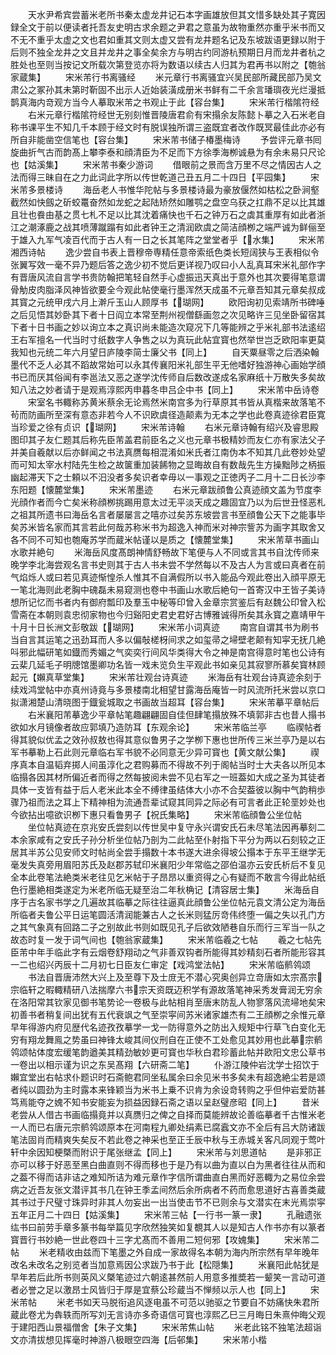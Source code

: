 <!-- { "loadSidebar": true } -->
　　天水尹希宾尝蓄米老所书秦太虚龙井记石本字画雄放但其文惜多缺处其子寛因録全文于前以便读者托吾友史明古求余题之尹君之意虽为故物重然亦重乎米书而又不无不重乎太虚之文也君如重其文则太虚又尝有龙井题名记及东坡跋语更録以附于后则不独全龙井之文且并龙井之事全矣余方与明古约同游杭预期日月而龙井者杭之胜处也至则当按记文所载次第登览亦将为数语以续古人归其为君再书以附之【匏翁家蔵集】
　　宋米芾行书离骚经
　　米元章行书离骚宜兴吴民部所藏民部乃吴文肃公之冢孙其未第时靳固不出示人近始装潢成册米书鲜有二千余言璠璵夜光烂漫抵鹊真海内竒观方当今人摹取米芾之书观止于此【容台集】
　　宋米芾行楷隂符经
　　右米元章行楷隂符经世无别刻惟晋陵唐君俞有宋搨余友陈懿卜摹之入石米老自称书课平生不知几千本顾于经文时有脱误独所谓三盗既宜者改作既冥最佳此亦必有所自非能凿空信笔也【容台集】
　　宋米芾书储子椿墨梅诗
　　予尝评元章书囘旋曲折气古而韵髙上攀李泰和顔清臣为不足而下方徐季海栁诚悬为有余未易只尺论也【姑溪集】
　　宋米芾书秦少游词
　　借眼前之景而含万里不尽之情因古人之法而得三昧自在之力此词此字所以传世乾道己丑五月二十四日【平园集】
　　宋米芾多景楼诗
　　海岳老人书惟华陀帖与多景楼诗最为豪放偃然如枯松之卧涧壑截然如快劔之斫蛟鼍奋然如龙蛇之起陆矫然如雕鹗之盘空乌获之扛鼎不足以比其雄且壮也飬由基之贯七札不足以比其沈着痛快也千石之钟万石之虡其重厚有如此者浙江之潮涿鹿之战其喷薄蹴蹋有如此者钟王之清润欧虞之简洁顔栁之端严诚为鲜俪至于雄入九军气凌百代而于古人有一日之长其笔阵之堂堂者乎【水集】
　　宋米芾湘西诗帖
　　逸少尝自书表上晋穆帝専精任意帝索纸色类长短阔狭与王表相似令张翼写效一毫不异乃题后答之逸少初不觉后更详视乃叹曰小人乱真耳宋米礼部作字有晋唐风流自言学书贵防翰把笔轻自然手心虚振迅天真出于意外也其次要得笔意谓骨觔皮肉脂泽风神皆欲要全今观此帖使毫行墨浑然天成虽不元章吾知其元章矣叔成其寳之元统甲戌六月上澣斤玉山人顾厚书【瑚网】
　　欧阳询初见索靖所书碑唾之后见悟其妙卧其下者十日阎立本常至荆州视僧繇画忽之次见略许三见坐卧留宿其下者十日书画之妙以询立本之真识尚未能造次窥况下几等能辨之乎米礼部书法逺绍王右军擅名一代当时寸纸数字人争售之以为真玩此帖宜寳也然举世岂乏欧阳率更莫我知也元统二年六月望日庐陵李简士廉父书【同上】
　　自天粟昼零之后洒染翰墨代不乏人必其不蹈故常始可以永其传襄阳米礼部生平无他嗜好独游神心画始学顔书已而厌其俗闻有李邕法又恶之遂学沈传师自后数改遂成名家麻纸十万散失多矣故知八法之妙者请于是观焉淳熙丙申暮冬申吕企中书【同上】
　　宋米芾中岳诗卷
　　宋室名书輙称苏黄米蔡余无论焉然米南宫多为行草原其书皆从真楷来故落笔不茍而防画所至深有意态非若今人不识欧虞径造颠素为无本之学也此卷真迹徐君臣寛当珍爱之徐有贞识【瑚网】
　　宋米芾诗翰
　　右米元章诗翰有绍兴及睿思殿图印其子友仁题其后称先臣芾盖君前臣名之义也元章书极精妙而友仁亦有家法父子并美自羲献以后亦鲜闻之书法真赝每相混淆如米氏者江南伪本不知其几此卷妙处望而可知太宰水村陆先生检之故箧重加装餙物之显晦故自有数哉先生方操黜陟之柄振幽起滞天下之士頼以不汨没者多矣识者幸毋以一事观之正徳丙子二月十二日长沙李东阳题【懐麓堂集】
　　宋米芾墨迹
　　右米元章跋顔鲁公真迹顔文盖为节度李光顔作者而今亡矣米称顔栁挑踢用意太过无平淡天成之趣固宜乃以为后世丑怪恶札之祖其所遗书曰海岳名言者屡屡言之嘻亦过矣苏东坡尝言书至顔鲁公天下之能事毕矣苏米皆名家而其言若此何哉苏称米书为超逸入神而米对神宗訾苏为画字其取舍又各不同不可知也匏庵苏学而蔵米帖谨以是质之【懐麓堂集】
　　宋米芾草书画山水歌并絶句
　　米海岳风度髙朗神情舒畅故下笔便与人不同或言其书自沈传师来晚学李北海尝观名言书史则其于古人书未尝不学然每以不及古人为言或曰真者在前气焰烁人或曰若见真迹惭惶杀人惟其不自满假所以书入能品今观此卷出入顔平原无一笔北海则此老胸中磈磊未易窥测也卷中书画山水歌后絶句一首寄汉中王皆子美诗想所记忆而书者内有御府瓢印及羣玉中秘等印曾入金章宗赏鉴后有赵魏公印曾入松雪斋在本朝则袁忠彻家物也今归谿阳史君史君好古博雅诚得所矣其永寳之嘉靖甲午十月十日长洲文彭敬跋【瑚网】
　　宋米芾小词真迹
　　南宫自谓其书为刷书当自言其运笔之迅劲耳而人多以偏敧槎枒间求之如玺帚之埽壁老颠有知寜无抚几絶呌邪此幅研笔如鐡而秀媚之气奕奕行间风华类得大令之神是南宫得意时笔也公诗有云棐几延毛子明牕馆墨卿功名皆一戏未览负生平观此书如亲见其寂寥所慕矣寳林顾起元【嬾真草堂集】
　　宋米芾壮观台诗真迹
　　米海岳有壮观台诗真迹余刻于续戏鸿堂帖中亦真州诗竟与多景楼南北相望甘露海岳庵皆一时风流所托米尝以京口拟潇湘楚山清晓图于鐡瓮城取之书画故当超耳【容台集】
　　宋米芾摹平章帖后
　　右米襄阳芾摹逸少平章帖笔趣翩翩固自佳但肆笔搨放殊不填郭非古也昔人搨书欲如水月镜像者故应郭填乃造防耳【东观余论】
　　宋米芾临兰亭
　　临禊帖者得其貌似优孟之效孙叔敖也得其意似鲁男子之学栁下惠也世所传三米兰亭乃是以右军书摹勒上石此则元章临右军书貌不必同意无少异可寳也【黄文献公集】
　　禊序真本自温韬弃掷人间虽淳化之君购募而不得故不列于阁帖当时士大夫各以所见本临搨各因其材所偏近者而得之然每披阅未尝不见右军之一班葢如大成之圣为其徒者具体一支皆有益于后人老米此本全不缚律虽结体大小亦不合契葢彼以胸中气韵稍歩骤乃祖而法之耳上下精神相为流通吾辈试窥其同异之际必有可言者此正轮垩妙处也今欲拈出噫欲识栁下惠只看鲁男子【祝氏集略】
　　宋米芾临顔鲁公坐位帖
　　坐位帖真迹在京兆安氏尝刻以传世吴中复守永兴谓安氏石未尽笔法因再摹刻二本余家咸有之安氏子孙分析坐位帖乃剖为二此帖至仆射指下平分为两以石刻较之正居其半苏公见安师文时帖尚全尝手搨数十本书遂大进余得坡公搨本于东平王继学无毫发失真旁用眉阳苏氏及赵郡苏轼印米襄阳少年常临之邵伯温亦云安氏析后不复见全本此卷笔法絶类米老往见乞米帖于子昂昂以重资得之心有疑而不敢言今得此帖纸色行墨絶相类遂定为米老所临无疑至治二年秋桷记【清容居士集】
　　米海岳自序于古名家书学之几遍故其临摹之际往往逼真此顔鲁公坐位帖元袁文清公定为海岳所临者夫鲁公平日运笔圆活清润能兼古人之长米则猛厉竒伟终堕一偏之失以孔门方之其气象真有回路二子之别故此书则如既见孔子后欲效陋巷自乐而行三军当一队之故态时复一发于词气间也【匏翁家蔵集】
　　宋米芾临羲之七帖
　　羲之七帖先臣芾中年手临此字有云烟卷舒翔动之气非善双钩者所能得其妙精刻石者所能形容其一二也绍兴丙辰十二月初七日臣友仁审定【戏鸿堂法帖】
　　宋米芾临鹡鸰颂
　　书法自晋唐沛然大兴上及至尊下及士庻无不潜心究奥创异立竒唐如太宗髙宗宗临轩之暇輙精研八法揣摩六书宗天资既迈积学有源故落笔神采秀发膏润无穷余在洛阳常其钦家见御书笔势论一卷极与此帖相肖至唐末防乱人物寥落风流埽地矣宋初善书者稍复间出犹有五代衰飒之气至崇寜间苏米诸家雄杰有二王顔栁之余惟元章早年得游内府见歴代名迹孜孜摹学一戈一防得意外之防出入规矩中行草飞白变化无穷有翔龙舞鳯之势虽曰神锋太峻其间仪刑自在正使不工处愈见其妙用也此摹宗鹡鸰颂帖体度宏缓笔韵遒美其精劲敏妙更可寳也华秋白君珍蓄此帖并欧阳文忠公草书一卷出以相示谨为识之东吴髙翔【六研斋二笔】
　　仆游江陵仲岩沈学士招饮于嬾宜堂出右帖求仆题识时石斋鲍君同坐私属余曰余见米书多矣未有超逸絶尘若是颂者纯以圆劲为主时露本来锋颖当为米书上乗不识肯为余设竒转购之乎但仲岩爱防甚笃焉能夺之媿不知书安能妄为损益因録石斋之语以呈赵璧彦昭【同上】
　　昔米老尝从人借古书画临搨竟并以真赝归之俾之自择而莫能辨故论善临摹者千古惟米老一人而已右唐元宗鹡鸰颂原本在河南程九卿处绢素已腐蠧文亦不全后有吕大防诸跋笔法固肖而精爽失矣反不若此卷之神采也至正壬辰中秋与王赤城关客凡同观于莺叶轩中余因知梗槩而附识于尾张继孟【同上】
　　宋米芾与刘思道帖
　　是非邪正亦可以移于好恶至黑白曲直则不得而移也于是乃有以曲为直以白为黑者往往从而和之葢不得而诘非诘之难知所诘为难元章作字信所谓曲直白黑而好恶輙为之易位余尝病之近吾友张文潜评其书几在钟王季孟间然后余所病者不药而愈思道好古喜善类蔵其书过于尺璧寸珠异时非其人勿妄出一出当使击节不已则余与文潜实在末光焉崇寜五年正月二十四日【姑溪集】
　　宋米芾三帖【一行书一篆一隶】
　　孔融遗张纮书曰前劳手章多篆书每举篇见字欣然独笑如复覩其人以是知古人作书亦有以篆者寳晋行书妙絶一世此卷四十三字尤髙而不善用二短何邪【攻媿集】
　　宋米芾二帖
　　米老精收由兹而下笔墨之外自成一家故得名本朝为海内所宗然有早年晚年改名未改名之别览者当加意焉因公求跋乃书于此【松隠集】
　　米襄阳此帖犹是早年若后此所书则英风义槩笔迹过六朝逺甚然前人用意多推奬若一颦笑一言动可道者必誉之足以激昂士风皆归于厚是宜蔡公珍蔵当不惮频以示人也【同上】
　　宋米芾帖
　　米老书如天马脱衔追风逐电虽不可范以驰驱之节要自不妨痛快朱君所蔵此卷尤为犇轶而所写刘无言诗亦多奇语信可寳也淳熙乙巳三月晦日朱熹仲晦父观于建阳西山景福僧舍【朱子文集】
　　宋米芾焦山帖
　　米老此铭不独笔法超诣文亦清拔想见挥毫时神游八极眼空四海【后邨集】
　　宋米芾小楷

